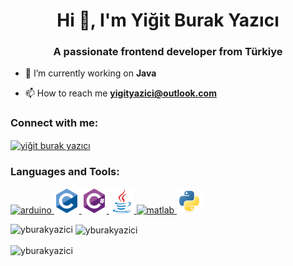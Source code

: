 <h1 align="center">Hi 👋, I'm Yiğit Burak Yazıcı</h1>
<h3 align="center">A passionate frontend developer from Türkiye</h3>

- 🔭 I’m currently working on **Java**

- 📫 How to reach me **yigityazici@outlook.com**

<h3 align="left">Connect with me:</h3>
<p align="left">
<a href="https://linkedin.com/in/yiğit burak yazıcı" target="blank"><img align="center" src="https://raw.githubusercontent.com/rahuldkjain/github-profile-readme-generator/master/src/images/icons/Social/linked-in-alt.svg" alt="yiğit burak yazıcı" height="30" width="40" /></a>
</p>

<h3 align="left">Languages and Tools:</h3>
<p align="left"> <a href="https://www.arduino.cc/" target="_blank" rel="noreferrer"> <img src="https://cdn.worldvectorlogo.com/logos/arduino-1.svg" alt="arduino" width="40" height="40"/> </a> <a href="https://www.cprogramming.com/" target="_blank" rel="noreferrer"> <img src="https://raw.githubusercontent.com/devicons/devicon/master/icons/c/c-original.svg" alt="c" width="40" height="40"/> </a> <a href="https://www.w3schools.com/cs/" target="_blank" rel="noreferrer"> <img src="https://raw.githubusercontent.com/devicons/devicon/master/icons/csharp/csharp-original.svg" alt="csharp" width="40" height="40"/> </a> <a href="https://www.java.com" target="_blank" rel="noreferrer"> <img src="https://raw.githubusercontent.com/devicons/devicon/master/icons/java/java-original.svg" alt="java" width="40" height="40"/> </a> <a href="https://www.mathworks.com/" target="_blank" rel="noreferrer"> <img src="https://upload.wikimedia.org/wikipedia/commons/2/21/Matlab_Logo.png" alt="matlab" width="40" height="40"/> </a> <a href="https://www.python.org" target="_blank" rel="noreferrer"> <img src="https://raw.githubusercontent.com/devicons/devicon/master/icons/python/python-original.svg" alt="python" width="40" height="40"/> </a> </p>

<p><img align="left" src="https://github-readme-stats.vercel.app/api/top-langs?username=yburakyazici&show_icons=true&locale=en&layout=compact" alt="yburakyazici" /></p>

<p>&nbsp;<img align="center" src="https://github-readme-stats.vercel.app/api?username=yburakyazici&show_icons=true&locale=en" alt="yburakyazici" /></p>

<p><img align="center" src="https://github-readme-streak-stats.herokuapp.com/?user=yburakyazici&" alt="yburakyazici" /></p>
